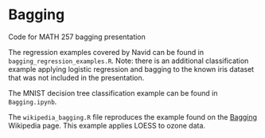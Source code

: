 # Bagging
Code for MATH 257 bagging presentation

The regression examples covered by Navid can be found in `bagging_regression_examples.R`. Note: there is an additional classification example applying logistic regression and bagging to the known iris dataset that was not included in the presentation.

The MNIST decision tree classification example can be found in `Bagging.ipynb`.

The `wikipedia_bagging.R` file reproduces the example found on the [Bagging](https://en.wikipedia.org/wiki/Bootstrap_aggregating) Wikipedia page. This example applies LOESS to ozone data.
